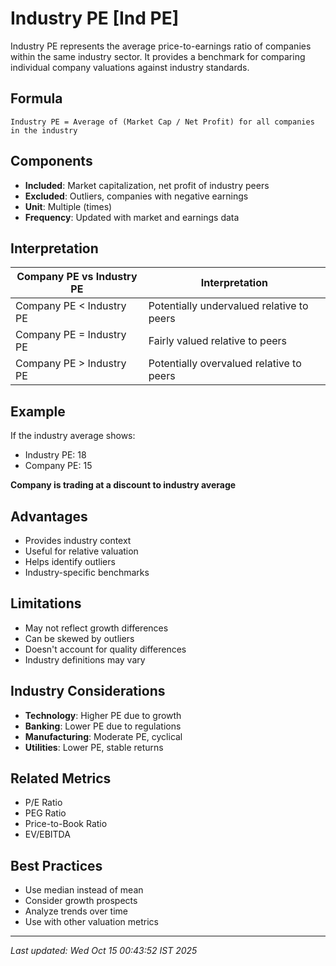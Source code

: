 # Industry PE [Ind PE]


Industry PE represents the average price-to-earnings ratio of companies within the same industry sector. It provides a benchmark for comparing individual company valuations against industry standards.

## Formula
```text
Industry PE = Average of (Market Cap / Net Profit) for all companies in the industry
```

## Components
- **Included**: Market capitalization, net profit of industry peers
- **Excluded**: Outliers, companies with negative earnings
- **Unit**: Multiple (times)
- **Frequency**: Updated with market and earnings data

## Interpretation
| Company PE vs Industry PE | Interpretation |
|---------------------------|----------------|
| Company PE < Industry PE | Potentially undervalued relative to peers |
| Company PE = Industry PE | Fairly valued relative to peers |
| Company PE > Industry PE | Potentially overvalued relative to peers |

## Example
If the industry average shows:
- Industry PE: 18
- Company PE: 15

**Company is trading at a discount to industry average**

## Advantages
- Provides industry context
- Useful for relative valuation
- Helps identify outliers
- Industry-specific benchmarks

## Limitations
- May not reflect growth differences
- Can be skewed by outliers
- Doesn't account for quality differences
- Industry definitions may vary

## Industry Considerations
- **Technology**: Higher PE due to growth
- **Banking**: Lower PE due to regulations
- **Manufacturing**: Moderate PE, cyclical
- **Utilities**: Lower PE, stable returns

## Related Metrics
- P/E Ratio
- PEG Ratio
- Price-to-Book Ratio
- EV/EBITDA

## Best Practices
- Use median instead of mean
- Consider growth prospects
- Analyze trends over time
- Use with other valuation metrics

---
*Last updated: Wed Oct 15 00:43:52 IST 2025*
